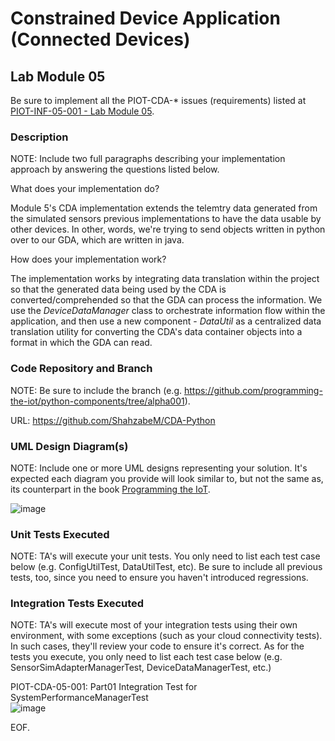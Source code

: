 # Constrained Device Application (Connected Devices)

## Lab Module 05

Be sure to implement all the PIOT-CDA-* issues (requirements) listed at [PIOT-INF-05-001 - Lab Module 05](https://github.com/orgs/programming-the-iot/projects/1#column-10488421).

### Description

NOTE: Include two full paragraphs describing your implementation approach by answering the questions listed below.

What does your implementation do? 

Module 5's CDA implementation extends the telemtry data generated from the simulated sensors previous implementations 
to have the data usable by other devices. In other, words, we're trying to send objects written in python over to our GDA, 
which are written in java. 

How does your implementation work?

The implementation works by integrating data translation within the project so that the generated data being used by the CDA
is converted/comprehended so that the GDA can process the information. We use the _DeviceDataManager_ class to orchestrate
information flow within the application, and then use a new component - _DataUtil_ as a centralized data translation utility
for converting the CDA's data container objects into a format in which the GDA can read. 

### Code Repository and Branch

NOTE: Be sure to include the branch (e.g. https://github.com/programming-the-iot/python-components/tree/alpha001).

URL: https://github.com/ShahzabeM/CDA-Python

### UML Design Diagram(s)

NOTE: Include one or more UML designs representing your solution. It's expected each
diagram you provide will look similar to, but not the same as, its counterpart in the
book [Programming the IoT](https://learning.oreilly.com/library/view/programming-the-internet/9781492081401/).

![image](https://github.com/JadEletry/book-exercise-docs/assets/71851213/08fd8c96-c146-411b-896e-af5db3d485a8)

### Unit Tests Executed

NOTE: TA's will execute your unit tests. You only need to list each test case below
(e.g. ConfigUtilTest, DataUtilTest, etc). Be sure to include all previous tests, too,
since you need to ensure you haven't introduced regressions.


### Integration Tests Executed

NOTE: TA's will execute most of your integration tests using their own environment, with
some exceptions (such as your cloud connectivity tests). In such cases, they'll review
your code to ensure it's correct. As for the tests you execute, you only need to list each
test case below (e.g. SensorSimAdapterManagerTest, DeviceDataManagerTest, etc.)

PIOT-CDA-05-001: Part01 Integration Test for SystemPerformanceManagerTest<br>
![image](https://github.com/JadEletry/book-exercise-docs/assets/71851213/5de76576-ce95-4858-82ad-1e5a4f684610)

EOF.
